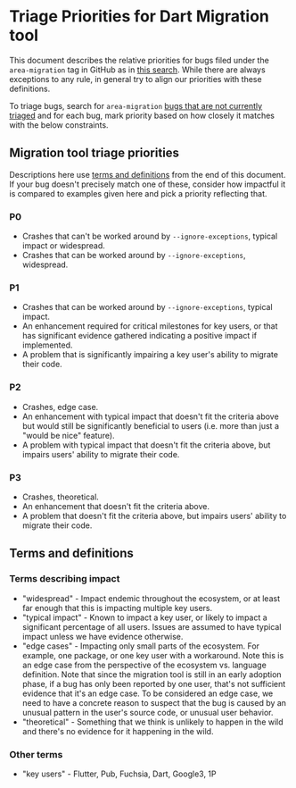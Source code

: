 # Triage Priorities for Dart Migration tool

This document describes the relative priorities for bugs filed under the
`area-migration` tag in GitHub as in
[this search](https://github.com/dart-lang/sdk/issues?q=is%3Aopen+is%3Aissue+label%3Aarea-migration).
While there are always exceptions to any rule, in general try to align our
priorities with these definitions.

To triage bugs, search for `area-migration`
[bugs that are not currently triaged](https://github.com/dart-lang/sdk/issues?q=is%3Aopen+is%3Aissue+label%3Aarea-migration+-label%3AP0+-label%3AP1+-label%3AP2+-label%3AP3+-label%3AP4)
and for each bug, mark priority based on how closely it matches with the below
constraints.

## Migration tool triage priorities

Descriptions here use [terms and definitions](#terms-and-definitions) from the
end of this document.  If your bug doesn't precisely match one of these,
consider how impactful it is compared to examples given here and pick a priority
reflecting that.

### P0

* Crashes that can't be worked around by `--ignore-exceptions`, typical impact or widespread.
* Crashes that can be worked around by `--ignore-exceptions`, widespread.

### P1

* Crashes that can be worked around by `--ignore-exceptions`, typical impact.
* An enhancement required for critical milestones for key users, or that has
  significant evidence gathered indicating a positive impact if implemented.
* A problem that is significantly impairing a key user's ability to migrate
  their code.

### P2

* Crashes, edge case.
* An enhancement with typical impact that doesn't fit the criteria above but
  would still be significantly beneficial to users (i.e. more than just a "would
  be nice" feature).
* A problem with typical impact that doesn't fit the criteria above, but impairs
  users' ability to migrate their code.

### P3

* Crashes, theoretical.
* An enhancement that doesn't fit the criteria above.
* A problem that doesn't fit the criteria above, but impairs users' ability to
  migrate their code.

## Terms and definitions

### Terms describing impact

* "widespread" - Impact endemic throughout the ecosystem, or at least far
  enough that this is impacting multiple key users.
* "typical impact" - Known to impact a key user, or likely to impact a
  significant percentage of all users.  Issues are assumed to have typical
  impact unless we have evidence otherwise.
* "edge cases" - Impacting only small parts of the ecosystem.  For example, one
  package, or one key user with a workaround.  Note this is an edge case from
  the perspective of the ecosystem vs. language definition.  Note that since the
  migration tool is still in an early adoption phase, if a bug has only been
  reported by one user, that's not sufficient evidence that it's an edge case.
  To be considered an edge case, we need to have a concrete reason to suspect
  that the bug is caused by an unusual pattern in the user's source code, or
  unusual user behavior.
* "theoretical" - Something that we think is unlikely to happen in the wild
  and there's no evidence for it happening in the wild.

### Other terms

* "key users" - Flutter, Pub, Fuchsia, Dart, Google3, 1P
